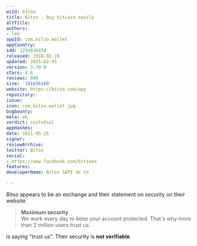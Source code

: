 ```yaml
---
wsId: bitso
title: Bitso - Buy bitcoin easily
altTitle: 
authors:
- leo
appId: com.bitso.wallet
appCountry: 
idd: 1292836438
released: 2018-02-19
updated: 2025-02-05
version: 3.79.0
stars: 4.6
reviews: 808
size: '191836160'
website: https://bitso.com/app
repository: 
issue: 
icon: com.bitso.wallet.jpg
bugbounty: 
meta: ok
verdict: custodial
appHashes: 
date: 2021-05-25
signer: 
reviewArchive: 
twitter: Bitso
social:
- https://www.facebook.com/bitsoex
features: 
developerName: Bitso SAPI de CV

---
```


Bitso appears to be an exchange and their statement on security on their website

> **Maximum security**<br>
  We work every day to keep your account protected. That's why more than 2
  million users trust us.

is saying "trust us". Their security is **not verifiable**.
